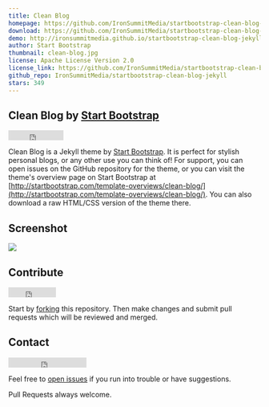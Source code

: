 ```yaml
---
title: Clean Blog
homepage: https://github.com/IronSummitMedia/startbootstrap-clean-blog-jekyll
download: https://github.com/IronSummitMedia/startbootstrap-clean-blog-jekyll/archive/gh-pages.zip
demo: http://ironsummitmedia.github.io/startbootstrap-clean-blog-jekyll/
author: Start Bootstrap
thumbnail: clean-blog.jpg
license: Apache License Version 2.0
license_link: https://github.com/IronSummitMedia/startbootstrap-clean-blog-jekyll/blob/gh-pages/LICENSE
github_repo: IronSummitMedia/startbootstrap-clean-blog-jekyll
stars: 349
---
```


## Clean Blog by [Start Bootstrap](http://startbootstrap.com)

<iframe
src="http://ghbtns.com/github-btn.html?user=IronSummitMedia&repo=startbootstrap-clean-blog-jekyll&type=watch&count=true"
allowtransparency="true" frameborder="0" scrolling="0" width="110"
height="20"></iframe>

Clean Blog is a Jekyll theme by [Start
Bootstrap](http://startbootstrap.com). It is perfect for stylish
personal blogs, or any other use you can think of! For support, you can
open issues on the GitHub repository for the theme, or you can visit
the theme's overview page on Start Bootstrap at
[http://startbootstrap.com/template-overviews/clean-blog/](http://startbootstrap.com/template-overviews/clean-blog/).
You can also download a raw HTML/CSS version of the theme there.

## Screenshot

![](http://sbootstrap.startbootstrapc.netdna-cdn.com/assets/img/templates/clean-blog.jpg)

## Contribute

<iframe
src="http://ghbtns.com/github-btn.html?user=IronSummitMedia&repo=startbootstrap-clean-blog-jekyll&type=fork&count=true"
allowtransparency="true" frameborder="0" scrolling="0" width="95"
height="20"></iframe>

Start by
[forking](https://github.com/IronSummitMedia/startbootstrap-clean-blog-jekyll/fork)
this repository. Then make changes and submit pull requests which will
be reviewed and merged.

## Contact

<iframe
src="http://ghbtns.com/github-btn.html?user=davidmiller&type=follow"
allowtransparency="true" frameborder="0" scrolling="0" width="156"
height="20"></iframe>

Feel free to [open
issues](https://github.com/IronSummitMedia/startbootstrap-clean-blog-jekyll)
if you run into trouble or have suggestions.

Pull Requests always welcome.
